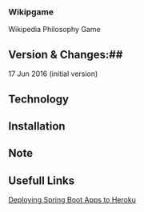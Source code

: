 ### Wikipgame ###
Wikipedia Philosophy Game

## Version & Changes:##
17 Jun 2016 (initial version)

## Technology ##

## Installation ##

## Note ##

## Usefull Links ##

[Deploying Spring Boot Apps to Heroku](https://devcenter.heroku.com/articles/deploying-spring-boot-apps-to-heroku)